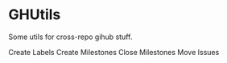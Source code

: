 # GHUtils
Some utils for cross-repo gihub stuff.

Create Labels
Create Milestones
Close Milestones
Move Issues

